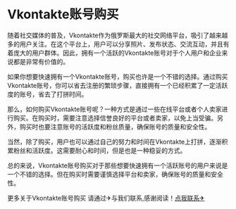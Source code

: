 # Vkontakte账号购买

随着社交媒体的普及，Vkontakte作为俄罗斯最大的社交网络平台，吸引了越来越多的用户关注。在这个平台上，用户可以分享照片、发布状态、交流互动，并且有着庞大的用户群体。因此，拥有一个活跃的Vkontakte账号对于个人用户和企业来说都是非常有价值的。

如果你想要快速拥有一个Vkontakte账号，购买也许是一个不错的选择。通过购买Vkontakte账号，你可以省去注册的繁琐步骤，直接拥有一个已经积累了一定活跃度的账号，省去了打拼时间。

那么，如何购买Vkontakte账号呢？一种方式是通过一些在线平台或者个人卖家进行购买。在购买时，需要注意选择信誉良好的平台或者卖家，以免上当受骗。另外，购买时也要注意账号的活跃度和粉丝质量，确保账号的质量和安全性。

当然，除了购买，用户也可以通过自己的努力和时间在Vkontakte上打拼，逐渐积累粉丝和活跃度。这需要耐心和时间，但是也是一种稳妥的方式。

总的来说，Vkontakte账号购买对于那些想要快速拥有一个活跃账号的用户来说是一个不错的选择。但在购买时需要谨慎选择平台和卖家，确保账号的质量和安全性。

更多关于Vkontakte账号购买 请通过✈与我们联系,感谢阅读！[点我联系✈](https://in.G208.com)